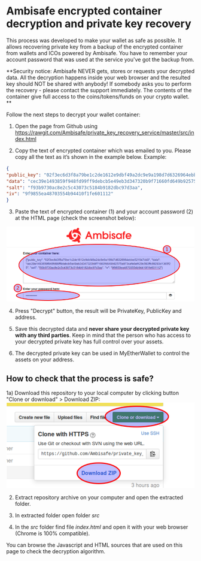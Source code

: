 # Ambisafe encrypted container decryption and private key recovery

This process was developed to make your wallet as safe as possible. It allows recovering private key from a backup of the encrypted container from wallets and ICOs powered by Ambisafe. You have to remember your account password that was used at the service you've got the backup from.

**Security notice: Ambisafe NEVER gets, stores or requests your decrypted data. 
All the decryption happens inside your web browser and the resulted key should NOT be shared with anybody!
If somebody asks you to perform the recovery - please contact the support immediately.
The contents of the container give full access to the coins/tokens/funds on your crypto wallet.
**

Follow the next steps to decrypt your wallet container:


1) Open the page from Github using https://rawgit.com/Ambisafe/private_key_recovery_service/master/src/index.html 

2) Copy the text of encrypted container which was emailed to you.
Please copy all the text as it’s shown in the example below.
Example:
```json
{
"public_key": "02f3ec6d3f8a79be1c2de1612e9dbf49a2dc9e9a198d7d6326964ebbe521947dd3", 
"data": "cec39e1493859f948fd99ff9debcb5e49eb3d347320b9f71660fd649b92575a973cafe6ef429c593ffc89293d1365f25", 
"salt": "f93b9730ac8e2c5c43073c5184b9182dbc97d3aa", 
"iv": "9f9855ea48703554b94410f1fe601112"
}
```

3) Paste the text of encrypted container (1) and your account password (2) at the HTML page (check the screenshot below):

<img src="/img/container_paste_helper.png"/>

4) Press "Decrypt" button, the result will be PrivateKey, PublicKey and address.

5) Save this decrypted data and **never share your decrypted private key with any third parties**. 
Keep in mind that the person who has access to your decrypted private key has full control over your assets.

6) The decrypted private key can be used in MyEtherWallet to control the assets on your address.


## How to check that the process is safe?

1a) Download this repository to your local computer by clicking button "Clone or download" > Download ZIP:
<img src="/img/download_help_pic.png"/> 

2) Extract repository archive on your computer and open the extracted folder.

3) In extracted folder open folder *src*

4) In the *src* folder find file *index.html* and open it with your web browser (Chrome is 100% compatible).

You can browse the Javascript and HTML sources that are used on this page to check the decryption algorithm. 
